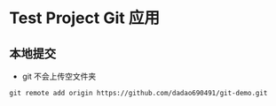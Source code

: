 # Test Project Git 应用

## 本地提交

- git 不会上传空文件夹

```text
git remote add origin https://github.com/dadao690491/git-demo.git
```
